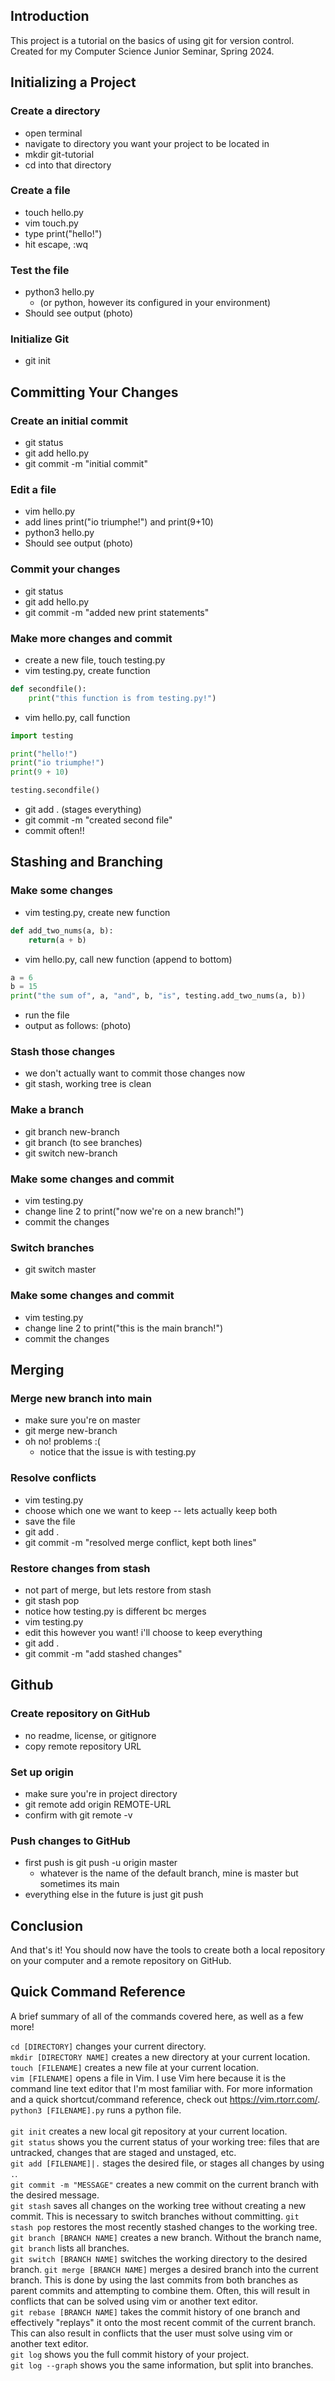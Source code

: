 ## Introduction
This project is a tutorial on the basics of using git for version control. Created for my Computer Science Junior Seminar, Spring 2024.
## Initializing a Project
### Create a directory
- open terminal
- navigate to directory you want your project to be located in
- mkdir git-tutorial
- cd into that directory
### Create a file
- touch hello.py
- vim touch.py
- type print("hello!")
- hit escape, :wq
### Test the file
- python3 hello.py
	- (or python, however its configured in your environment)
- Should see output (photo)
### Initialize Git
- git init
## Committing Your Changes
### Create an initial commit
- git status
- git add hello.py
- git commit -m "initial commit"
### Edit a file
- vim hello.py
- add lines print("io triumphe!") and print(9+10)
- python3 hello.py
- Should see output (photo)
### Commit your changes
- git status
- git add hello.py
- git commit -m "added new print statements"

### Make more changes and commit
- create a new file, touch testing.py
- vim testing.py, create function
```python
def secondfile():
	print("this function is from testing.py!")
```
- vim hello.py, call function
```python
import testing

print("hello!")
print("io triumphe!")
print(9 + 10)

testing.secondfile()
```
- git add . (stages everything)
- git commit -m "created second file"
- commit often!!
## Stashing and Branching
### Make some changes
- vim testing.py, create new function
```python
def add_two_nums(a, b):
	return(a + b)
```
- vim hello.py, call new function (append to bottom)
```python
a = 6
b = 15
print("the sum of", a, "and", b, "is", testing.add_two_nums(a, b))
```
- run the file
- output as follows: (photo)
### Stash those changes
- we don't actually want to commit those changes now
- git stash, working tree is clean
### Make a branch
- git branch new-branch
- git branch (to see branches)
- git switch new-branch
### Make some changes and commit
- vim testing.py
- change line 2 to print("now we're on a new branch!")
- commit the changes
### Switch branches
- git switch master
### Make some changes and commit
- vim testing.py
- change line 2 to print("this is the main branch!")
- commit the changes
## Merging
### Merge new branch into main
- make sure you're on master
- git merge new-branch
- oh no! problems :(
	- notice that the issue is with testing.py
### Resolve conflicts
- vim testing.py
- choose which one we want to keep -- lets actually keep both
- save the file
- git add .
- git commit -m "resolved merge conflict, kept both lines"
### Restore changes from stash
- not part of merge, but lets restore from stash
- git stash pop
- notice how testing.py is different bc merges
- vim testing.py
- edit this however you want! i'll choose to keep everything
- git add .
- git commit -m "add stashed changes"
## Github
### Create repository on GitHub
- no readme, license, or gitignore
- copy remote repository URL
### Set up origin
- make sure you're in project directory
- git remote add origin REMOTE-URL
- confirm with git remote -v
### Push changes to GitHub
- first push is git push -u origin master
	- whatever is the name of the default branch, mine is master but sometimes its main
- everything else in the future is just git push
## Conclusion
And that's it! You should now have the tools to create both a local repository on your computer and a remote repository on GitHub.
## Quick Command Reference
A brief summary of all of the commands covered here, as well as a few more!   

`cd [DIRECTORY]` changes your current directory.   
`mkdir [DIRECTORY NAME]` creates a new directory at your current location.   
`touch [FILENAME]` creates a new file at your current location.   
`vim [FILENAME]` opens a file in Vim. I use Vim here because it is the command line text editor that I'm most familiar with. For more information and a quick shortcut/command reference, check out https://vim.rtorr.com/.   
`python3 [FILENAME].py` runs a python file.   
<br>
`git init` creates a new local git repository at your current location.   
`git status` shows you the current status of your working tree: files that are untracked, changes that are staged and unstaged, etc.   
`git add [FILENAME]|.` stages the desired file, or stages all changes by using `.`.   
`git commit -m "MESSAGE"` creates a new commit on the current branch with the desired message.   
`git stash` saves all changes on the working tree without creating a new commit. This is necessary to switch branches without committing. `git stash pop` restores the most recently stashed changes to the working tree.   
`git branch [BRANCH NAME]` creates a new branch. Without the branch name, `git branch` lists all branches.    
`git switch [BRANCH NAME]` switches the working directory to the desired branch.
`git merge [BRANCH NAME]` merges a desired branch into the current branch. This is done by using the last commits from both branches as parent commits and attempting to combine them. Often, this will result in conflicts that can be solved using vim or another text editor.   
`git rebase [BRANCH NAME]` takes the commit history of one branch and effectively "replays" it onto the most recent commit of the current branch. This can also result in conflicts that the user must solve using vim or another text editor.   
`git log` shows you the full commit history of your project.   
`git log --graph` shows you the same information, but split into branches.   

